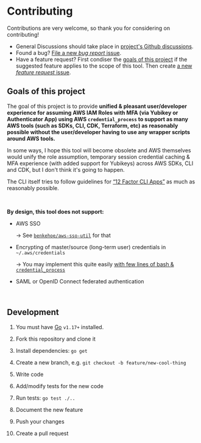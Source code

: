 # Contributing

Contributions are very welcome, so thank you for considering on contributing!

- General Discussions should take place in [project's Github discussions](https://github.com/aripalo/vegas-credentials/discussions).
- Found a bug? [File a new _bug report_ issue](https://github.com/aripalo/vegas-credentials/issues/new?assignees=&labels=bug&template=bug_report.md&title=).
- Have a feature request? First condiser the [goals of this project](#goals-of-this-project) if the suggested feature applies to the scope of this tool. Then create [a new _feature request_ issue](https://github.com/aripalo/vegas-credentials/issues/new?assignees=&labels=enhancement&template=feature_request.md&title=).


## Goals of this project

The goal of this project is to provide **unified & pleasant user/developer experience for assuming AWS IAM Roles with MFA (via Yubikey or Authenticator App) using AWS `credential_process` to support as many AWS tools (such as SDKs, CLI, CDK, Terraform, etc) as reasonably possible without the user/developer having to use any wrapper scripts around AWS tools.**

In some ways, I hope this tool will become obsolete and AWS themselves would unify the role assumption, temporary session credential caching & MFA experience (with added support for Yubikeys) across AWS SDKs, CLI and CDK, but I don't think it's going to happen.

The CLI itself tries to follow guidelines for [“12 Factor CLI Apps”](https://medium.com/@jdxcode/12-factor-cli-apps-dd3c227a0e46) as much as reasonably possible.

<br/>

**By design, this tool does not support:**

- AWS SSO 

    → See [`benkehoe/aws-sso-util`](https://github.com/benkehoe/aws-sso-util) for that

- Encrypting of master/source (long-term user) credentials in `~/.aws/credentials`

    → You may implement this quite easily [with few lines of bash & `credential_process`](https://www.youtube.com/watch?v=W8IyScUGuGI&t=1260s)

- SAML or OpenID Connect federated authentication

<br/>

## Development

1. You must have [Go](https://golang.org) `v1.17+` installed.

2. Fork this repository and clone it

3. Install dependencies: `go get`

4. Create a new branch, e.g. `git checkout -b feature/new-cool-thing`

5. Write code

6. Add/modify tests for the new code

7. Run tests: `go test ./..` 

8. Document the new feature

9. Push your changes

10. Create a pull request